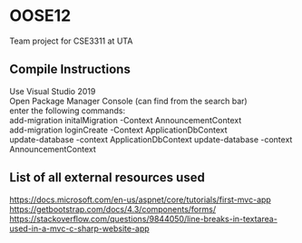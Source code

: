 # OOSE12  
Team project for CSE3311 at UTA  

## Compile Instructions  
Use Visual Studio 2019  
Open Package Manager Console (can find from the search bar)  
enter the following commands:  
add-migration initalMigration -Context AnnouncementContext  
add-migration loginCreate -Context ApplicationDbContext  
update-database -context ApplicationDbContext 
update-database -context AnnouncementContext 
## List of all external resources used  
https://docs.microsoft.com/en-us/aspnet/core/tutorials/first-mvc-app  
https://getbootstrap.com/docs/4.3/components/forms/  
https://stackoverflow.com/questions/9844050/line-breaks-in-textarea-used-in-a-mvc-c-sharp-website-app  